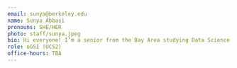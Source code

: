 ```yaml
---
email: sunya@berkeley.edu
name: Sunya Abbasi
pronouns: SHE/HER
photo: staff/sunya.jpeg
bio: Hi everyone! I’m a senior from the Bay Area studying Data Science and Demography. Looking forward to meeting you all!
role: uGSI (UCS2)
office-hours: TBA
---
```

